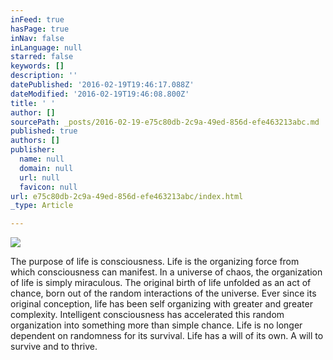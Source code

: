 ```yaml
---
inFeed: true
hasPage: true
inNav: false
inLanguage: null
starred: false
keywords: []
description: ''
datePublished: '2016-02-19T19:46:17.088Z'
dateModified: '2016-02-19T19:46:08.800Z'
title: ' '
author: []
sourcePath: _posts/2016-02-19-e75c80db-2c9a-49ed-856d-efe463213abc.md
published: true
authors: []
publisher:
  name: null
  domain: null
  url: null
  favicon: null
url: e75c80db-2c9a-49ed-856d-efe463213abc/index.html
_type: Article

---
```

![](https://the-grid-user-content.s3-us-west-2.amazonaws.com/e83d50f7-102c-4edd-a183-14b20ea35da8.jpg)

The purpose of life is consciousness. Life is the organizing force from which consciousness can manifest.  In a universe of chaos, the  organization of life is simply miraculous. The original birth of  life unfolded as an act of chance, born out of the random interactions of the universe. Ever since its original conception, life has been self organizing with greater and greater complexity. Intelligent consciousness has accelerated this random organization into something more than simple chance. Life is no longer dependent on randomness for its survival. Life has a will of its own. A will to survive and to thrive.